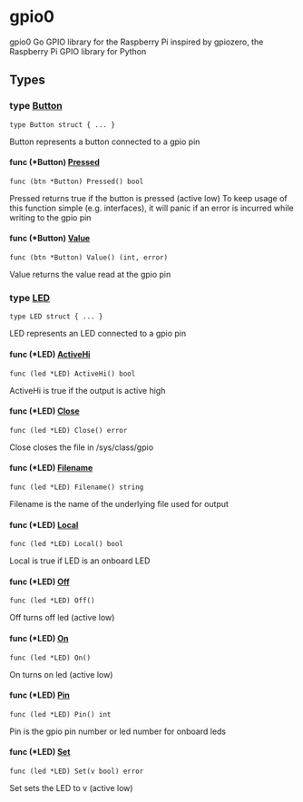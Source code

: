 # gpio0

gpio0 Go GPIO library for the Raspberry Pi
inspired by gpiozero, the Raspberry Pi GPIO library for Python

## Types

### type [Button](/button.go#L9)

`type Button struct { ... }`

Button represents a button connected to a gpio pin

#### func (*Button) [Pressed](/button.go#L38)

`func (btn *Button) Pressed() bool`

Pressed returns true if the button is pressed (active low)
To keep usage of this function simple (e.g. interfaces),
it will panic if an error is incurred while writing to the gpio pin

#### func (*Button) [Value](/button.go#L26)

`func (btn *Button) Value() (int, error)`

Value returns the value read at the gpio pin

### type [LED](/led.go#L9)

`type LED struct { ... }`

LED represents an LED connected to a gpio pin

#### func (*LED) [ActiveHi](/led.go#L85)

`func (led *LED) ActiveHi() bool`

ActiveHi is true if the output is active high

#### func (*LED) [Close](/led.go#L37)

`func (led *LED) Close() error`

Close closes the file in /sys/class/gpio

#### func (*LED) [Filename](/led.go#L90)

`func (led *LED) Filename() string`

Filename is the name of the underlying file used for output

#### func (*LED) [Local](/led.go#L80)

`func (led *LED) Local() bool`

Local is true if LED is an onboard LED

#### func (*LED) [Off](/led.go#L72)

`func (led *LED) Off()`

Off turns off led (active low)

#### func (*LED) [On](/led.go#L64)

`func (led *LED) On()`

On turns on led (active low)

#### func (*LED) [Pin](/led.go#L95)

`func (led *LED) Pin() int`

Pin is the gpio pin number or led number for onboard leds

#### func (*LED) [Set](/led.go#L42)

`func (led *LED) Set(v bool) error`

Set sets the LED to v (active low)

